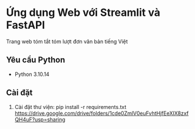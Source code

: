 # Ứng dụng Web với Streamlit và FastAPI

Trang web tóm tắt tóm lượt đơn văn bản tiếng Việt

## Yêu cầu Python

- Python 3.10.14

## Cài đặt
1. Cài đặt thư viện: pip install -r requirements.txt
https://drive.google.com/drive/folders/1cde0ZmlV0euFvhtHjfEeXIX8zxfQH4uF?usp=sharing